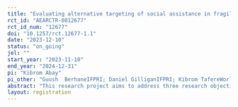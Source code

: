 ```yaml
---
title: "Evaluating alternative targeting of social assistance in fragile settings "
rct_id: "AEARCTR-0012677"
rct_id_num: "12677"
doi: "10.1257/rct.12677-1.1"
date: "2023-12-10"
status: "on_going"
jel: ""
start_year: "2023-11-10"
end_year: "2024-12-31"
pi: "Kibrom Abay"
pi_other: "Guush  BerhaneIFPRI; Daniel GilliganIFPRI; Kibrom TafereWorld Bank; Alemayehu TaffesseIFPRI"
abstract: "This research project aims to address three research objectives. First, we aim to evaluate the performance of alternative targeting approaches including Proxy Means test (PMT), Community-Based Targeting (CBT) and Peer Targeting (PT) in fragile and conflict settings. We measure their relative performance in terms of identifying the poor. Second, we test the performance of alternative variants of community-based targeting approaches under different selection conditionalities and budget constraints. We evaluate the impact of alternative designs to CBT on the breadth and depth of social assistance transfers distributed to members of the community.  Third, we evaluate decision-making and negotiation processes in CBT when real incentives are involved and in the absence of actual cash transfers. "
layout: registration
---
```


